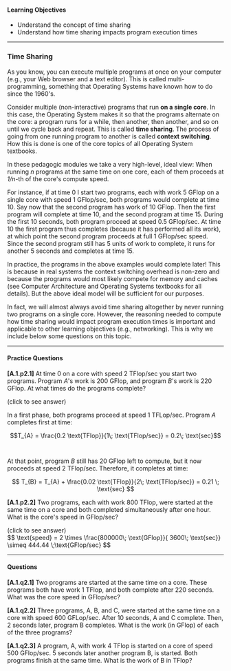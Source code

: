 
#### Learning Objectives

- Understand the concept of time sharing
- Understand how time sharing impacts program execution times

---

### Time Sharing

As you know, you can execute multiple programs at once on your computer
(e.g., your Web browser and a text editor). This is called
multi-programming, something that Operating Systems have known how to 
do since the 1960's.  

Consider multiple (non-interactive) programs that run **on a single core**.
In this case, the Operating System makes it so that the programs alternate
on the core: a program runs for a while, then another, then another, and so
on until we cycle back and repeat. This is called **time sharing**. The
process of going from one running program to another is called **context
switching**. How this is done is one of the core topics of all Operating 
System textbooks.

In these pedagogic modules we take a very high-level, ideal view: When
running *n* programs at the same time on one core, each of them 
proceeds at *1/n*-th of the core's compute speed.  

For instance, if at time
0 I start two programs, each with work 5 GFlop on a single core with speed
1 GFlop/sec, both programs would complete at time 10.  Say now that the
second program has work of 10 GFlop. Then the first program will complete
at time 10, and the second program at time 15. During the first 10 seconds,
both program proceed at speed 0.5 GFlop/sec. At time 10 the first program
thus completes (because it has performed all its work), at which point the
second program proceeds at full 1 GFlop/sec speed. Since the second program
still has 5 units of work to complete, it runs for another 5 seconds and 
completes at time 15. 

In practice, the programs in the above examples would complete later! This
is because in real systems the context switching overhead is non-zero and
because the programs would most likely compete for memory and caches (see 
Computer Architecture and Operating Systems textbooks for all details). 
But the above ideal model will be sufficient for our purposes. 

In fact, we will almost always avoid time sharing altogether by never running two 
programs on a single core. 
However, the reasoning needed to compute
how time sharing would impact program execution times is important and 
applicable to other learning objectives (e.g., networking). This is why we
include below some questions on this topic.

---

#### Practice Questions


**[A.1.p2.1]** At time 0 on a core with speed 2 TFlop/sec you start two 
programs. Program *A*'s work is 200 GFlop, and program *B*'s work is 220 
GFlop. At what times do the programs complete?

<div class="ui accordion fluid">
  <div class="title">
    <i class="dropdown icon"></i>
    (click to see answer)
  </div>
  <div markdown="1" class="ui segment content">

   In a first phase, both programs proceed at speed 1 TFLop/sec. Program 
   *A* completes first at time:
   <br/>

   $$T_{A} = \frac{0.2 \text{TFlop}}{1\; \text{TFlop/sec}} = 0.2\; \text{sec}$$
   <br/><br/>
   At that point, program $B$ still has 20 GFlop left to compute, but it now 
   proceeds at speed 2 TFlop/sec. Therefore, it completes at time:
   <br/>

   $$ T_{B} = T_{A} + \frac{0.02 \text{TFlop}}{2\; \text{TFlop/sec}} = 0.21 \; \text{sec} $$

  </div>
</div>

<p> </p>

**[A.1.p2.2]** Two programs, each with work 800 TFlop, were started at the 
same time on a core and both completed simultaneously after one hour. What is 
the core's speed in GFlop/sec?

<div class="ui accordion fluid">
  <div class=" title">
    <i class="dropdown icon"></i>
    (click to see answer)
  </div>
  <div markdown="1" class="ui segment content">   
   $$ \text{speed} = 2 \times \frac{800000\; \text{GFlop}}{ 3600\; \text{sec}} \simeq 444.44 \;\text{GFlop/sec} $$
  </div>
</div>

---

#### Questions

**[A.1.q2.1]** Two programs are started at the same time on a core. These 
programs both have work 1 TFlop, and both complete after 220 seconds. What 
was the core speed in GFlop/sec?

**[A.1.q2.2]** Three programs, A, B, and C, were started at the same time on 
a core with speed 600 GFLop/sec. After 10 seconds, A and C complete. Then, 
2 seconds later, program B completes. What is the work (in GFlop) of each of 
the three programs?

**[A.1.q2.3]** A program, A, with work 4 TFlop is started on a core of speed 
500 GFlop/sec. 5 seconds later another program B, is started. Both programs 
finish at the same time. What is the work of B in TFlop?
